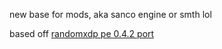 new base for mods, aka sanco engine or smth lol

based off [randomxdp pe 0.4.2 port](https://github.com/Randomxdp/Psych-Engine-0.4.2-Android-Port)